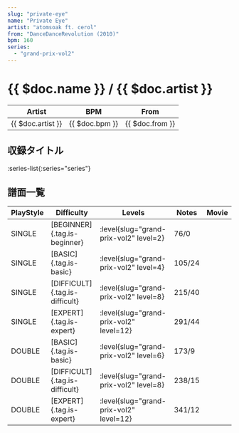 ```yaml
---
slug: "private-eye"
name: "Private Eye"
artist: "atomsoak ft. cerol"
from: "DanceDanceRevolution (2010)"
bpm: 160
series:
  - "grand-prix-vol2"
---
```


# {{ $doc.name }} / {{ $doc.artist }}

|Artist|BPM|From|
|------|---|----|
|{{ $doc.artist }}|{{ $doc.bpm }}|{{ $doc.from }}|

## 収録タイトル

:series-list{:series="series"}

## 譜面一覧

|PlayStyle|Difficulty|Levels|Notes|Movie|
|---------|----------|------|-----|-----|
|SINGLE|[BEGINNER]{.tag.is-beginner}|<div class="field is-grouped is-grouped-multiline"> :level{slug="grand-prix-vol2" level=2}</div>|76/0||
|SINGLE|[BASIC]{.tag.is-basic}|<div class="field is-grouped is-grouped-multiline"> :level{slug="grand-prix-vol2" level=4}</div>|105/24||
|SINGLE|[DIFFICULT]{.tag.is-difficult}|<div class="field is-grouped is-grouped-multiline"> :level{slug="grand-prix-vol2" level=8}</div>|215/40||
|SINGLE|[EXPERT]{.tag.is-expert}|<div class="field is-grouped is-grouped-multiline"> :level{slug="grand-prix-vol2" level=12}</div>|291/44||
|DOUBLE|[BASIC]{.tag.is-basic}|<div class="field is-grouped is-grouped-multiline"> :level{slug="grand-prix-vol2" level=6}</div>|173/9||
|DOUBLE|[DIFFICULT]{.tag.is-difficult}|<div class="field is-grouped is-grouped-multiline"> :level{slug="grand-prix-vol2" level=8}</div>|238/15||
|DOUBLE|[EXPERT]{.tag.is-expert}|<div class="field is-grouped is-grouped-multiline"> :level{slug="grand-prix-vol2" level=12}</div>|341/12||
